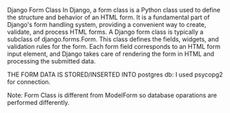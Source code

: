 Django Form Class
In Django, a form class is a Python class used to define the structure and behavior of an HTML form. It is a fundamental part of Django's form handling system, providing a convenient way to create, validate, and process HTML forms. A Django form class is typically a subclass of django.forms.Form. This class defines the fields, widgets, and validation rules for the form. Each form field corresponds to an HTML form input element, and Django takes care of rendering the form in HTML and processing the submitted data.

THE FORM DATA IS STORED/INSERTED INTO postgres db: I used psycopg2 for connection.

Note: Form Class is different from ModelForm so database oparations are performed differently.
